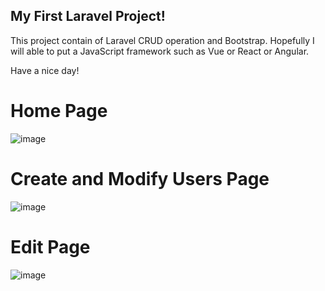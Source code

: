 ## My First Laravel Project!

This project contain of Laravel CRUD operation and Bootstrap. Hopefully I will able to put a JavaScript framework such as Vue or React or Angular.

Have a nice day!

# Home Page
![image](https://user-images.githubusercontent.com/88417303/141823148-15d601e7-9656-4a44-bdc7-31a80edadb02.png)

# Create and Modify Users Page
![image](https://user-images.githubusercontent.com/88417303/141823185-70d2999f-9426-42f7-841d-fabe887a0340.png)

# Edit Page
![image](https://user-images.githubusercontent.com/88417303/141823237-a9b6d8d5-ad50-4fe8-bb92-d8041d73c1a5.png)
